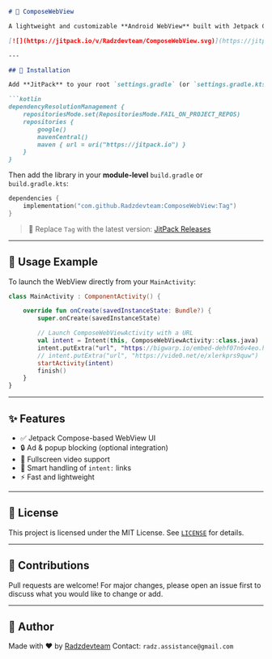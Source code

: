 ````markdown
# 📱 ComposeWebView

A lightweight and customizable **Android WebView** built with Jetpack Compose — with advanced features like popup/ad blocking, fullscreen video handling, and simple integration.

[![](https://jitpack.io/v/Radzdevteam/ComposeWebView.svg)](https://jitpack.io/#Radzdevteam/ComposeWebView)

---

## 🔧 Installation

Add **JitPack** to your root `settings.gradle` (or `settings.gradle.kts`):

```kotlin
dependencyResolutionManagement {
    repositoriesMode.set(RepositoriesMode.FAIL_ON_PROJECT_REPOS)
    repositories {
        google()
        mavenCentral()
        maven { url = uri("https://jitpack.io") }
    }
}
````

Then add the library in your **module-level** `build.gradle` or `build.gradle.kts`:

```kotlin
dependencies {
    implementation("com.github.Radzdevteam:ComposeWebView:Tag")
}
```

> 🔁 Replace `Tag` with the latest version: [JitPack Releases](https://jitpack.io/#Radzdevteam/ComposeWebView)

---

## 🚀 Usage Example

To launch the WebView directly from your `MainActivity`:

```kotlin
class MainActivity : ComponentActivity() {

    override fun onCreate(savedInstanceState: Bundle?) {
        super.onCreate(savedInstanceState)

        // Launch ComposeWebViewActivity with a URL
        val intent = Intent(this, ComposeWebViewActivity::class.java)
        intent.putExtra("url", "https://bigwarp.io/embed-dehf07n6v4eo.html")
        // intent.putExtra("url", "https://vide0.net/e/xlerkprs9quw")
        startActivity(intent)
        finish()
    }
}
```

---

## ✨ Features

* ✅ Jetpack Compose-based WebView UI
* 🔒 Ad & popup blocking (optional integration)
* 🎥 Fullscreen video support
* 🧠 Smart handling of `intent:` links
* ⚡ Fast and lightweight

---

## 📜 License

This project is licensed under the MIT License.
See [`LICENSE`](LICENSE) for details.

---

## 🙌 Contributions

Pull requests are welcome! For major changes, please open an issue first to discuss what you would like to change or add.

---

## 🔗 Author

Made with ❤️ by [Radzdevteam](https://github.com/Radzdevteam)
Contact: `radz.assistance@gmail.com`

```
